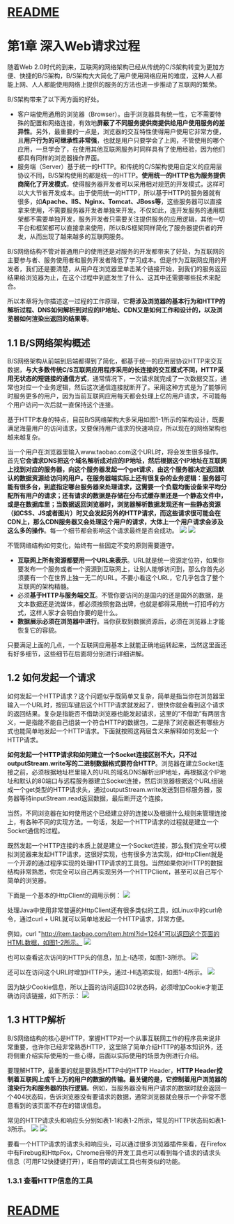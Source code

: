 # [README](../README.md "回到 README")

# 第1章 深入Web请求过程

随着Web 2.0时代的到来，互联网的网络架构已经从传统的C/S架构转变为更加方便、快捷的B/S架构，B/S架构大大简化了用户使用网络应用的难度，这种人人都能上网、人人都能使用网络上提供的服务的方法也进一步推动了互联网的繁荣。

B/S架构带来了以下两方面的好处。
* 客户端使用通用的浏览器（Browser）。由于浏览器具有统一性，它不需要特殊的配置和网络连接，有效地**屏蔽了不同服务提供商提供给用户使用服务的差异性**。另外，最重要的一点是，浏览器的交互特性使得用户使用它非常方便，且**用户行为的可继承性非常强**，也就是用户只要学会了上网，不管使用的哪个应用，一旦学会了，在使用其他互联网服务时同样具有了使用经验，因为他们都具有同样的浏览器操作界面。
* 服务端（Server）基于统一的HTTP。和传统的C/S架构使用自定义的应用层协议不同，B/S架构使用的都是统一的HTTP。**使用统一的HTTP也为服务提供商简化了开发模式**，使得服务器开发者可以采用相对规范的开发模式，这样可以大大节省开发成本。由于使用统一的HTTP，所以基于HTTP的服务器就有很多，如**Apache、IIS、Nginx、Tomcat、JBoss等**，这些服务器可以直接拿来使用，不需要服务器开发者单独来开发。不仅如此，连开发服务的通用框架都不需要单独开发，服务开发者只需要关注提供服务的应用逻辑，其他一切平台和框架都可以直接拿来使用，所以B/S框架同样简化了服务器提供者的开发，从而出现了越来越多的互联网服务。

B/S网络结构不管对普通用户的使用还是对服务的开发都带来了好处，为互联网的主要参与者、服务使用者和服务开发者降低了学习成本。但是作为互联网应用的开发者，我们还是要清楚，从用户在浏览器里单击某个链接开始，到我们的服务返回结果给浏览器为止，在这个过程中到底发生了什么、这其中还需要哪些技术来配合。

所以本章将为你描述这一过程的工作原理，它**将涉及浏览器的基本行为和HTTP的解析过程、DNS如何解析到对应的IP地址、CDN又是如何工作和设计的，以及浏览器如何渲染出返回的结果等**。

## 1.1 B/S网络架构概述

B/S网络架构从前端到后端都得到了简化，都基于统一的应用层协议HTTP来交互数据，**与大多数传统C/S互联网应用程序采用的长连接的交互模式不同，HTTP采用无状态的短链接的通信方式**，通常情况下，一次请求就完成了一次数据交互，通常也对应一个业务逻辑，然后这次通信连接就断开了。采用这种方式是为了能够同时服务更多的用户，因为当前互联网应用每天都会处理上亿的用户请求，不可能每个用户访问一次后就一直保持这个连接。
    
基于HTTP本身的特点，目前B/S网络架构大多采用如图1-1所示的架构设计，既要满足海量用户的访问请求，又要保持用户请求的快速响应，所以现在的网络架构也越来越复杂。

当一个用户在浏览器里输入www.taobao.com这个URL时，将会发生很多操作。首先**它会请求DNS把这个域名解析成对应的IP地址，然后根据这个IP地址在互联网上找到对应的服务器，向这个服务器发起一个get请求，由这个服务器决定返回默认的数据资源给访问的用户。在服务器端实际上还有很复杂的业务逻辑：服务器可能有很多台，到底指定哪台服务器来处理请求，这需要一个负载均衡设备来平均分配所有用户的请求；还有请求的数据是存储在分布式缓存里还是一个静态文件中，或是在数据库里；当数据返回浏览器时，浏览器解析数据发现还有一些静态资源（如CSS、JS或者图片）时又会发起另外的HTTP请求，而这些请求很可能会在CDN上，那么CDN服务器又会处理这个用户的请求，大体上一个用户请求会涉及这么多的操作**。每一个细节都会影响这个请求最终是否会成功。
![](images/1.1.1.png)
![](images/1.1.2.png)

不管网络结构如何变化，始终有一些固定不变的原则需要遵守。
* **互联网上所有资源都要用一个URL来表示**。URL就是统一资源定位符，如果你要发布一个服务或者一个资源到互联网上，让别人能够访问到，那么你首先必须要有一个在世界上独一无二的URL。不要小看这个URL，它几乎包含了整个互联网的架构精髓。
* 必须**基于HTTP与服务端交互**。不管你要访问的是国内的还是国外的数据，是文本数据还是流媒体，都必须按照套路出牌，也就是都得采用统一打招呼的方式，这样人家才会明白你要的是什么。
* **数据展示必须在浏览器中进行**。当你获取到数据资源后，必须在浏览器上才能恢复它的容貌。

只要满足上面的几点，一个互联网应用基本上就能正确地运转起来，当然这里面还有好多细节，这些细节在后面将分别进行详细讲解。

## 1.2 如何发起一个请求

如何发起一个HTTP请求？这个问题似乎既简单又复杂，简单是指当你在浏览器里输入一个URL时，按回车键后这个HTTP请求就发起了，很快你就会看到这个请求的返回结果。复杂是指能否不借助浏览器也能发起请求，这里的“不借助”有两层含义，一是指能不能自己组装一个符合HTTP的数据包，二是除了浏览器还有哪些方式也能简单地发起一个HTTP请求。下面就按照这两层含义来解释如何发起一个HTTP请求。

**如何发起一个HTTP请求和如何建立一个Socket连接区别不大，只不过outputStream.write写的二进制数据格式要符合HTTP**。浏览器在建立Socket连接之前，必须根据地址栏里输入的URL的域名DNS解析出IP地址，再根据这个IP地址和默认的80端口与远程服务器建立Socket连接，然后浏览器根据这个URL组装成一个get类型的HTTP请求头，通过outputStream.write发送到目标服务器，服务器等待inputStream.read返回数据，最后断开这个连接。

当然，不同浏览器在如何使用这个已经建立好的连接以及根据什么规则来管理连接上，有各种不同的实现方法。一句话，发起一个HTTP请求的过程就是建立一个Socket通信的过程。
    
既然发起一个HTTP连接的本质上就是建立一个Socket连接，那么我们完全可以模拟浏览器来发起HTTP请求，这很好实现，也有很多方法实现，如HttpClient就是一个开源的通过程序实现的处理HTTP请求的工具包。当然如果你对HTTP的数据结构非常熟悉，你完全可以自己再实现另外一个HTTPClient，甚至可以自己写个简单的浏览器。

下面是一个基本的HttpClient的调用示例：
![](images/1.2.1.png)

处理Java中使用非常普遍的HttpClient还有很多类似的工具，如Linux中的curl命令，通过curl + URL就可以简单地发起一个HTTP请求，非常方便。
    
例如，curl "http://item.taobao.com/item.html?id=1264"可以返回这个页面的HTML数据，如图1-2所示。
![](images/1.2.2.png)

也可以查看这次访问的HTTP头的信息，加上-I选项，如图1-3所示。
![](images/1.2.3.png)

还可以在访问这个URL时增加HTTP头，通过-HI选项实现，如图1-4所示。
![](images/1.2.4.png)

因为缺少Cookie信息，所以上面的访问返回302状态码，必须增加Cookie才能正确访问该链接，如下所示：
![](images/1.2.5.png)

## 1.3 HTTP解析

B/S网络结构的核心是HTTP，掌握HTTP对一个从事互联网工作的程序员来说非常重要，也许你已经非常熟悉HTTP，这里除了简单介绍HTTP的基本知识外，还将侧重介绍实际使用的一些心得，后面以实际使用的场景为例进行介绍。

要理解HTTP，最重要的就是要熟悉HTTP中的HTTP Header，**HTTP Header控制着互联网上成千上万的用户的数据的传输。最关键的是，它控制着用户浏览器的渲染行为和服务器的执行逻辑**。例如，当服务器没有用户请求的数据时就会返回一个404状态码，告诉浏览器没有要请求的数据，通常浏览器就会展示一个非常不愿意看到的该页面不存在的错误信息。

常见的HTTP请求头和响应头分别如表1-1和表1-2所示，常见的HTTP状态码如表1-3所示。
![](images/1.3.1.png)
![](images/1.3.2.png)

要看一个HTTP请求的请求头和响应头，可以通过很多浏览器插件来看，在Firefox中有Firebug和HttpFox，Chrome自带的开发工具也可以看到每个请求的请求头信息（可用F12快捷键打开），IE自带的调试工具也有类似的功能。


### 1.3.1 查看HTTP信息的工具









# [README](../README.md "回到 README")